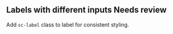 <h2>Labels with different inputs <span class="status refactor">Needs review</span></h2>

Add `sc-label` class to label for consistent styling.
